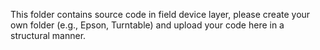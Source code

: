 This folder contains source code in field device layer, please create your own folder (e.g., Epson, Turntable) and upload your code here in a structural manner.